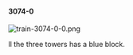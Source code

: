 #### 3074-0
![train-3074-0-0.png](https://github.com/lil-lab/nlvr/raw/master/nlvr/train/images/0/train-3074-0-0.png "train-3074-0-0.png")

ll the three towers has a blue block.